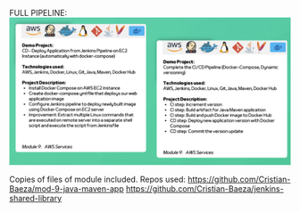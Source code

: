 FULL PIPELINE: 
![image](./images/project.png)

Copies of files of module included. 
Repos used: 
https://github.com/Cristian-Baeza/mod-9-java-maven-app
https://github.com/Cristian-Baeza/jenkins-shared-library
